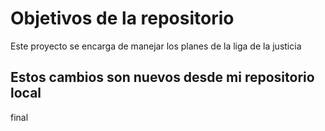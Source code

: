 # Objetivos de la repositorio

Este proyecto se encarga de manejar los planes de la liga de la justicia


## Estos cambios son nuevos desde mi repositorio local
final